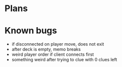 # Plans

# Known bugs

- if disconnected on player move, does not exit
- after deck is empty, memo breaks
- weird player order if client connects first
- something weird after trying to clue with 0 clues left
